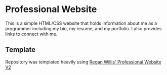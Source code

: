 # Professional Website

This is a simple HTML/CSS website that holds information about me as a programmer including my bio, my resume, and my portfolio. I also provides links to connect with me.


## Template

Repository was templated heavily using [Regan Willis' Professional Website V2](https://github.com/reganwillis/Professional-Website-V2)


